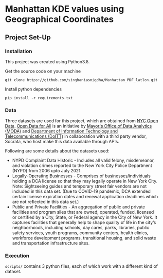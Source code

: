 # Manhattan KDE values using Geographical Coordinates

## Project Set-Up

### Installation
This project was created using Python3.8.

Get the source code on your machine 
```
git clone https://github.com/singhaniasnigdha/Manhattan_PDF_latlon.git
```

Install python dependencies 
```
pip install -r requirements.txt
```

### Data
Three datasets are used for this project, which are obtained from [NYC Open Data](https://opendata.cityofnewyork.us). [Open Data for All](https://www1.nyc.gov/assets/home/downloads/pdf/reports/2015/NYC-Open-Data-Plan-2015.pdf) is an initiative by [Mayor's Office of Data Analytics (MODA)](http://www1.nyc.gov/site/analytics/index.page) and [Department of Information Technology and Telecommunications (DoITT)](https://www1.nyc.gov/site/doitt/index.page) in collaboration with a third party vendor, Socrata, who host make this data available through APIs.

Following are some details about the datasets used:
 * NYPD Complaint Data Historic - Includes all valid felony, misdemeanor, and violation crimes reported to the New York City Police Department (NYPD) from 2006 upto July 2021.
 * Legally-Operating Businesses - Comprises of businesses/individuals holding a DCA license so that they may legally operate in New York City. Note: Sightseeing guides and temporary street fair vendors are not included in this data set. (Due to COVID-19 pandemic, DCA extended certain license expiration dates and renewal application deadlines which are not reflected in this data set.)
 * Public and Private Facilities - An aggregation of public and private facilities and program siles that are owned, operated, funded, licensed or certified by a City, State, or Federal agency in the City of New York. It captures facilities that generally help to shape quality of life in the city’s neighborhoods, including schools, day cares, parks, libraries, public safety services, youth programs, community centers, health clinics, workforce development programs, transitional housing, and solid waste and transportation infrastructure sites.


### Execution
 `scripts/` contains 3 python files, each of which work with a different kind of dataset. 
